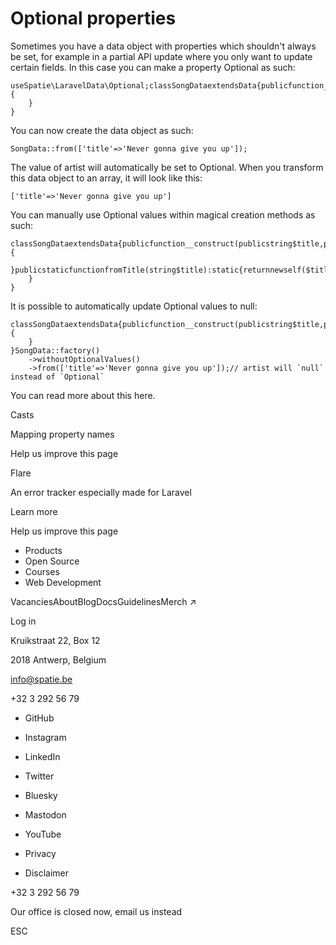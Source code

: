 # Optional properties

Sometimes you have a data object with properties which shouldn't always be set, for example in a partial API update where you only want to update certain fields. In this case you can make a property Optional as such:

```
useSpatie\LaravelData\Optional;classSongDataextendsData{publicfunction__construct(publicstring$title,publicstring|Optional$artist,) {
    }
}
```

You can now create the data object as such:

```
SongData::from(['title'=>'Never gonna give you up']);
```

The value of artist will automatically be set to Optional. When you transform this data object to an array, it will look like this:

```
['title'=>'Never gonna give you up']
```

You can manually use Optional values within magical creation methods as such:

```
classSongDataextendsData{publicfunction__construct(publicstring$title,publicstring|Optional$artist,) {
    }publicstaticfunctionfromTitle(string$title):static{returnnewself($title,Optional::create());
    }
}
```

It is possible to automatically update Optional values to null:

```
classSongDataextendsData{publicfunction__construct(publicstring$title,publicOptional|null|string$artist,) {
    }
}SongData::factory()
    ->withoutOptionalValues()
    ->from(['title'=>'Never gonna give you up']);// artist will `null` instead of `Optional`
```

You can read more about this here.

Casts

Mapping property names

Help us improve this page

Flare

An error tracker especially made for Laravel

Learn more

Help us improve this page

- Products
- Open Source
- Courses
- Web Development

VacanciesAboutBlogDocsGuidelinesMerch ↗

Log in

Kruikstraat 22, Box 12

2018 Antwerp, Belgium

info@spatie.be

+32 3 292 56 79

- GitHub
- Instagram
- LinkedIn
- Twitter
- Bluesky
- Mastodon
- YouTube

- Privacy
- Disclaimer

+32 3 292 56 79

Our office is closed now, email us instead

ESC